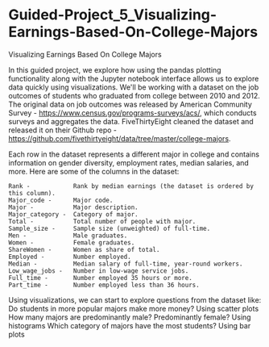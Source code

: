 # Guided-Project_5_Visualizing-Earnings-Based-On-College-Majors

Visualizing Earnings Based On College Majors

In this guided project, we explore how using the pandas plotting functionality along with the Jupyter notebook interface allows us to explore data quickly using visualizations.
We'll be working with a dataset on the job outcomes of students who graduated from college between 2010 and 2012. The original data on job outcomes was released by American Community Survey - https://www.census.gov/programs-surveys/acs/, which conducts surveys and aggregates the data. FiveThirtyEight cleaned the dataset and released it on their Github repo - https://github.com/fivethirtyeight/data/tree/master/college-majors.

Each row in the dataset represents a different major in college and contains information on gender diversity, employment rates, median salaries, and more. Here are some of the columns in the dataset:

    Rank -            Rank by median earnings (the dataset is ordered by this column).
    Major_code -      Major code.
    Major -           Major description.
    Major_category -  Category of major.
    Total -           Total number of people with major.
    Sample_size -     Sample size (unweighted) of full-time.
    Men -             Male graduates.
    Women -           Female graduates.
    ShareWomen -      Women as share of total.
    Employed -        Number employed.
    Median -          Median salary of full-time, year-round workers.
    Low_wage_jobs -   Number in low-wage service jobs.
    Full_time -       Number employed 35 hours or more.
    Part_time -       Number employed less than 36 hours.
   
Using visualizations, we can start to explore questions from the dataset like:
    Do students in more popular majors make more money?
      Using scatter plots
    How many majors are predominantly male? Predominantly female?
      Using histograms
    Which category of majors have the most students?
      Using bar plots
